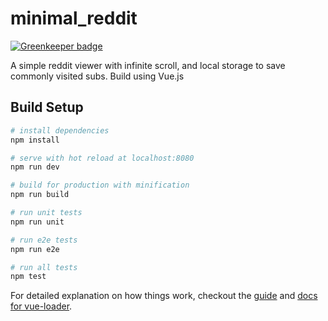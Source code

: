 # minimal_reddit

[![Greenkeeper badge](https://badges.greenkeeper.io/spentacular/mnmlrddt.svg)](https://greenkeeper.io/)

A simple reddit viewer with infinite scroll, and local storage to save commonly visited subs. Build using Vue.js

## Build Setup

``` bash
# install dependencies
npm install

# serve with hot reload at localhost:8080
npm run dev

# build for production with minification
npm run build

# run unit tests
npm run unit

# run e2e tests
npm run e2e

# run all tests
npm test
```

For detailed explanation on how things work, checkout the [guide](http://vuejs-templates.github.io/webpack/) and [docs for vue-loader](http://vuejs.github.io/vue-loader).

